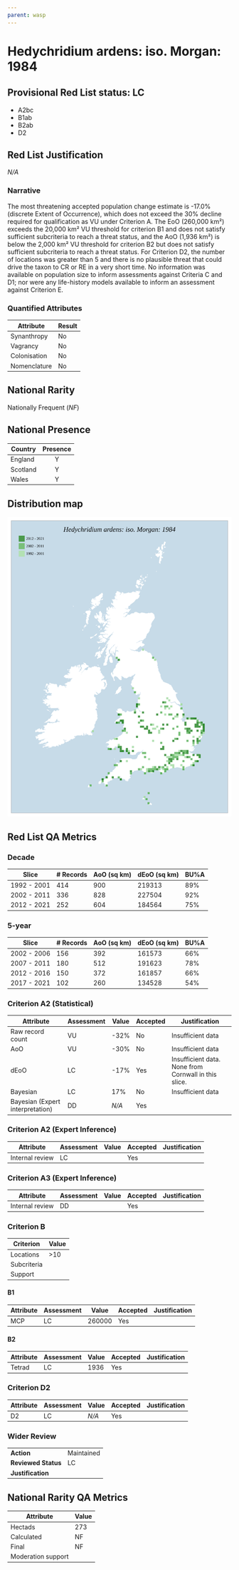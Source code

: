 ```yaml
---
parent: wasp
---
```


# Hedychridium ardens: iso. Morgan: 1984

## Provisional Red List status: LC
- A2bc
- B1ab
- B2ab
- D2

## Red List Justification
*N/A*

### Narrative


The most threatening accepted population change estimate is -17.0% (discrete Extent of Occurrence), which does not exceed the 30% decline required for qualification as VU under Criterion A. The EoO (260,000 km²) exceeds the 20,000 km² VU threshold for criterion B1 and does not satisfy sufficient subcriteria to reach a threat status, and the AoO (1,936 km²) is below the 2,000 km² VU threshold for criterion B2 but does not satisfy sufficient subcriteria to reach a threat status. For Criterion D2, the number of locations was greater than 5 and there is no plausible threat that could drive the taxon to CR or RE in a very short time. No information was available on population size to inform assessments against Criteria C and D1; nor were any life-history models available to inform an assessment against Criterion E.

### Quantified Attributes
|Attribute|Result|
|---|---|
|Synanthropy|No|
|Vagrancy|No|
|Colonisation|No|
|Nomenclature|No|


## National Rarity
Nationally Frequent (*NF*)

## National Presence
|Country|Presence
|---|:-:|
|England|Y|
|Scotland|Y|
|Wales|Y|


## Distribution map
![](../map/616.svg)

## Red List QA Metrics
### Decade
| Slice | # Records | AoO (sq km) | dEoO (sq km) |BU%A |
|---|---|---|---|---|
|1992 - 2001|414|900|219313|89%|
|2002 - 2011|336|828|227504|92%|
|2012 - 2021|252|604|184564|75%|

### 5-year
| Slice | # Records | AoO (sq km) | dEoO (sq km) |BU%A |
|---|---|---|---|---|
|2002 - 2006|156|392|161573|66%|
|2007 - 2011|180|512|191623|78%|
|2012 - 2016|150|372|161857|66%|
|2017 - 2021|102|260|134528|54%|

### Criterion A2 (Statistical)
|Attribute|Assessment|Value|Accepted|Justification
|---|---|---|---|---|
|Raw record count|VU|-32%|No|Insufficient data|
|AoO|VU|-30%|No|Insufficient data|
|dEoO|LC|-17%|Yes|Insufficient data. None from Cornwall in this slice.|
|Bayesian|LC|17%|No|Insufficient data|
|Bayesian (Expert interpretation)|DD|*N/A*|Yes||

### Criterion A2 (Expert Inference)
|Attribute|Assessment|Value|Accepted|Justification
|---|---|---|---|---|
|Internal review|LC||Yes||

### Criterion A3 (Expert Inference)
|Attribute|Assessment|Value|Accepted|Justification
|---|---|---|---|---|
|Internal review|DD||Yes||

### Criterion B
|Criterion| Value|
|---|---|
|Locations|>10|
|Subcriteria||
|Support||

#### B1
|Attribute|Assessment|Value|Accepted|Justification
|---|---|---|---|---|
|MCP|LC|260000|Yes||

#### B2
|Attribute|Assessment|Value|Accepted|Justification
|---|---|---|---|---|
|Tetrad|LC|1936|Yes||

### Criterion D2
|Attribute|Assessment|Value|Accepted|Justification
|---|---|---|---|---|
|D2|LC|*N/A*|Yes||

### Wider Review
|  |  |
|---|---|
|**Action**|Maintained|
|**Reviewed Status**|LC|
|**Justification**||

## National Rarity QA Metrics
|Attribute|Value|
|---|---|
|Hectads|273|
|Calculated|NF|
|Final|NF|
|Moderation support||
